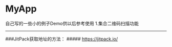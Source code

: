 # MyApp
自己写的一些小的例子Demo供以后参考使用
1.集合二维码扫描功能
*******************************************************************

###JitPack获取地址的方法：
    #####  https://jitpack.io/ 
